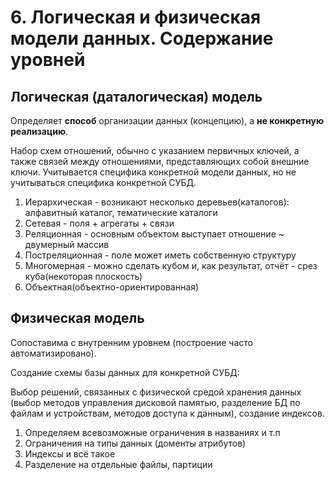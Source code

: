 # 6. Логическая и физическая модели данных. Содержание уровней

## Логическая (даталогическая) модель

Определяет **способ** организации данных (концепцию), а **не конкретную реализацию**.

Набор схем отношений, обычно с указанием первичных ключей, а также связей между отношениями, представляющих собой внешние ключи. Учитывается специфика конкретной модели данных, но не учитываться специфика конкретной СУБД.

1. Иерархическая - возникают несколько деревьев(каталогов): алфавитный каталог, тематические каталоги
2. Сетевая - поля + агрегаты + связи
3. Реляционная - основным объектом выступает отношение ~ двумерный массив
4. Постреляционная - поле может иметь собственную структуру
5. Многомерная - можно сделать кубом и, как результат, отчёт - срез куба(некоторая плоскость)
6. Объектная(объектно-ориентированная)

## Физическая модель

Сопоставима с внутренним уровнем (построение часто автоматизировано).

Создание схемы базы данных для конкретной СУБД:

Выбор решений, связанных с физической средой хранения данных (выбор методов управления дисковой памятью, разделение БД по файлам и устройствам, методов доступа к данным), создание индексов.

1. Определяем всевозможные ограничения в названиях и т.п
2. Ограничения на типы данных (доменты атрибутов)
3. Индексы и всё такое
4. Разделение на отдельные файлы, партиции

